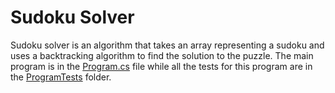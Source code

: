 # Sudoku Solver

Sudoku solver is an algorithm that takes an array representing a sudoku and uses a backtracking algorithm to find the solution to the puzzle. The main program is in the [Program.cs](https://github.com/VictoriaBuchanan/Sudoku/blob/main/Program.cs) file while all the tests for this program are in the [ProgramTests](https://github.com/VictoriaBuchanan/Sudoku/tree/main/ProgramTests) folder.